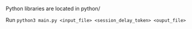 Python libraries are located in python/

Run `python3 main.py <input_file> <session_delay_token> <ouput_file>`
